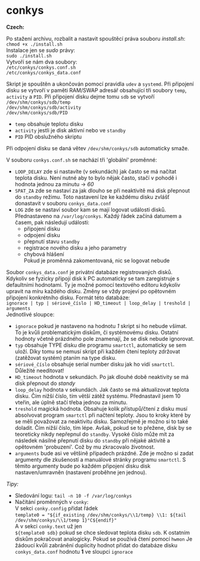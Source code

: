 # conkys
**Czech:**

Po stažení archivu, rozbalit a nastavit spouštěcí práva souboru _install.sh_:  
`chmod +x ./install.sh`  
Instalace jen se *sudo* právy:  
`sudo ./install.sh`  
Vytvoří se nám dva soubory:  
`/etc/conkys/conkys.conf.sh`  
`/etc/conkys/conkys_data.conf`

Skript je spouštěn a ukončován pomocí pravidla `udev` a `systemd`. Při připojení disku se vytvoří v paměti RAM/SWAP adresář obsahující tři soubory `temp`, `activity` a `PID`. Při připojení disku dejme tomu `sdb` se vytvoří  
`/dev/shm/conkys/sdb/temp`  
`/dev/shm/conkys/sdb/activity`  
`/dev/shm/conkys/sdb/PID`
* `temp` obsahuje teplotu disku
* `activity` jestli je disk aktivní nebo ve `standby`
* `PID` PID obslužného skriptu

Při odpojení disku se daná větev `/dev/shm/conkys/sdb` automaticky smaže.

V souboru `conkys.conf.sh` se nachází tři 'globální' proměnné:
* `LOOP_DELAY` zde si nastavíte (v sekundách) jak často se má načítat teplota disku. Není nutné aby to bylo nějak často, stačí v pohodě i hodnota jednou za minutu -> *60*
* `SPAT_ZA` zde se nastaví za jak dlouho se při neaktivitě má disk přepnout do `standby` režimu. Toto nastavení lze ke každému disku zvlášť donastavit v souboru `conkys_data.conf`
* `LOG` zde se nastaví soubor kam se mají logovat události disků. Přednastaveno na `/var/log/conkys`. Každý řádek začíná datumem a časem, pak následují události:
  - připojení disku
  - odpojení disku
  - přepnutí stavu `standby`
  - registrace nového disku a jeho parametry
  - chybová hlášení  
Pokud je proměnná zakomentovaná, nic se logovat nebude

Soubor `conkys_data.conf` je privátní databáze registrovaných disků. Kdykoliv se fyzicky připojí disk k PC automaticky se tam zaregistruje s defaultními hodnotami. Ty je možné pomocí textového editoru kdykoliv upravit na míru každého disku. Změny se vždy projeví po opětovném připojení konkrétního disku. Formát této databáze:  
`ignorace | typ | sériové_číslo | HD_timeout | loop_delay | treshold | arguments`  
Jednotlivé sloupce:
* `ignorace` pokud je nastaveno na hodnotu *1* skript si ho nebude všímat. To je kvůli problematickým diskům, či systémovému disku. Ostatní hodnoty včetně prázdného pole znamenají, že se disk nebude ignorovat.
*  `typ` obsahuje TYPE disku dle programu `smartctl`, automaticky se sem uloží. Díky tomu se nemusí skript při každém čtení teploty zdržovat (zatěžovat systém) ptaním na type disku.
*  `sériové_číslo` obsahuje serial number disku jak ho vidí `smartctl`. Důležité needitovat!
*  `HD_timeout` hodnota v sekundách. Po jak dlouhé době neaktivity se má disk přepnout do *standy*
*  `loop_delay` hodnota v sekundách. Jak často se má aktualizovat teplota disku. Čím nižší číslo, tím větší zátěž systému. Přednastavil jsem 10 vteřin, ale úplně stačí třeba jednou za minutu.
* `treshold` magická hodnota. Obsahuje kolik přístupů/čtení z disku musí absolvovat program `smartctl` při načtení teploty. Jsou to kroky které by se měli považovat za neaktivitu disku. Samozřejmě je možno si to také doladit. Čím nižší číslo, tím lépe. Avšak, pokud se to přežene, disk by se teoreticky nikdy nepřepnul do `standby`. Vysoké číslo může mít za následek násilné přepnutí disku do `standby` při nějaké aktivitě a opětovném 'probuzení'. Což by mu zkracovalo životnost.
* `arguments` bude asi ve většině případech prázdné. Zde je možno si zadat argumenty dle zkušeností a manuálové stránky programu `smartctl`. S těmito argumenty bude po každém připojení disku disk nastaven/umravněn (nastavení proběhne jen jednou).

*Tipy:*  
-  Sledování logu: `tail -n 10 -f /var/log/conkys`  
-  Načítání proměnných v `conky`:  
    V sekci `conky.config` přidat řádek  
    `template0 = "${if_existing /dev/shm/conkys/\\1/temp} \\1: ${tail /dev/shm/conkys/\\1/temp 1}°C${endif}"`  
    A v sekci `conky.text` už jen  
    `${template0 sdb}` pokud se chce sledovat teplota disku `sdb`. K ostatním diskům pokračovat analogicky. Pokud se používá čtení pomocí `hwmon` Je žádoucí kvůli zabránění duplicity hodnot přidat do databáze disku `conkys_data.conf` hodnotu **1** ve sloupci `ignorace`
